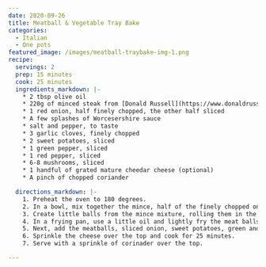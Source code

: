 ```yaml
---
date: 2020-09-26
title: Meatball & Vegetable Tray Bake
categories:
  - Italian
  - One pots
featured_image: /images/meatball-traybake-img-1.png
recipe:
  servings: 2
  prep: 15 minutes
  cook: 25 minutes
  ingredients_markdown: |-
    * 2 tbsp olive oil
    * 220g of minced steak from [Donald Russell](https://www.donaldrussell.com/minced-steak.html)
    * 1 red onion, half finely chopped, the other half sliced
    * A few splashes of Worcesershire sauce
    * salt and pepper, to taste
    * 3 garlic cloves, finely chopped
    * 2 sweet potatoes, sliced 
    * 1 green pepper, sliced
    * 1 red pepper, sliced
    * 6-8 mushrooms, sliced
    * 1 handful of grated mature cheedar cheese (optional)
    * A pinch of chopped coriander

  directions_markdown: |-
    1. Preheat the oven to 180 degrees.
    2. In a bowl, mix together the mince, half of the finely chopped onion, garlic, salt, pepper and Worcestershire sauce as evenly as possible with a light drizzle of olive oil. 
    3. Create little balls from the mince mixture, rolling them in the palm of your hands. You want to aim for 8 meatballs (4 per person).
    4. In a frying pan, use a little oil and lightly fry the meat balls until browned.
    5. Next, add the meatballs, sliced onion, sweet potatoes, green and red peppers and mushrooms. Drizzle the remaining olive oil over them and shake the tray to mix evenly. Add salt and pepper as desired.
    6. Sprinkle the cheese over the top and cook for 25 minutes.
    7. Serve with a sprinkle of corinader over the top.

---
```

